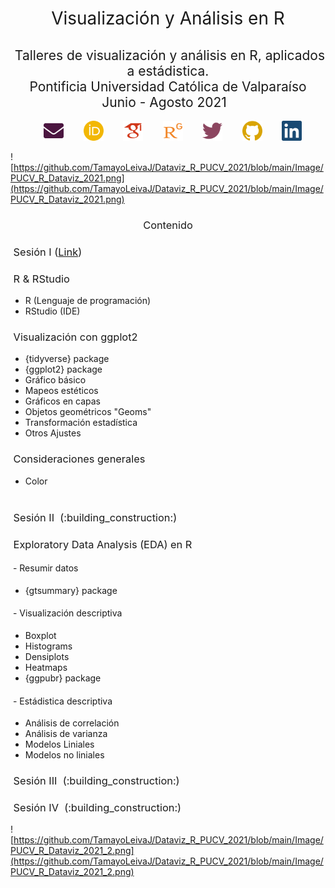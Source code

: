 <h1 style="font-weight:normal" align="center">
&nbsp;Visualización y Análisis en R&nbsp;
</h1>

<h2 style="font-weight:normal" align="center">
&nbsp;Talleres de visualización y análisis en R, aplicados a estádistica. <br> Pontificia Universidad Católica de Valparaíso <br> Junio - Agosto 2021 &nbsp;
</h2>

<div align="center">
&nbsp;&nbsp;&nbsp;
<a href="mailto:j.tamayo.leiva@gmail.com"><img height="32" width="32" src="https://github.com/TamayoLeivaJ/TamayoLeivaJ/blob/main/Image/logo/envelope-solid.svg" /></a> 
&nbsp;&nbsp;&nbsp;&nbsp;&nbsp;&nbsp;
<a href="https://orcid.org/0000-0003-2610-6957"><img height="32" width="32" src="https://github.com/TamayoLeivaJ/TamayoLeivaJ/blob/main/Image/logo/orcid.svg" /></a>
&nbsp;&nbsp;&nbsp;&nbsp;&nbsp;&nbsp; 
<a href="https://scholar.google.com/citations?user=Rr-4cmQwXX4C&hl=es"><img height="32" width="32" src="https://github.com/TamayoLeivaJ/TamayoLeivaJ/blob/main/Image/logo/google-scholar.svg" /></a>
&nbsp;&nbsp;&nbsp;&nbsp;&nbsp;&nbsp; 
<a href="https://www.researchgate.net/profile/Javier-Tamayo"><img height="32" width="32" src="https://github.com/TamayoLeivaJ/TamayoLeivaJ/blob/main/Image/logo/researchgate.svg" /></a>
&nbsp;&nbsp;&nbsp;&nbsp;&nbsp;&nbsp;
<a href="https://twitter.com/TamayoLeiva_J"><img height="32" width="32" src="https://github.com/TamayoLeivaJ/TamayoLeivaJ/blob/main/Image/logo/twitter.svg" /></a> 
&nbsp;&nbsp;&nbsp;&nbsp;&nbsp;&nbsp;
 <a href="https://github.com/TamayoLeivaJ/"><img height="32" width="32" src="https://github.com/TamayoLeivaJ/TamayoLeivaJ/blob/main/Image/logo/github.svg" /></a>
&nbsp;&nbsp;&nbsp;&nbsp;&nbsp;&nbsp;
 <a href="https://www.linkedin.com/in/javier-ignacio-tamayo-leiva-94613267/"><img height="32" width="32" src="https://github.com/TamayoLeivaJ/TamayoLeivaJ/blob/main/Image/logo/linkedin.svg" /></a> 
</div>

![https://github.com/TamayoLeivaJ/Dataviz_R_PUCV_2021/blob/main/Image/PUCV_R_Dataviz_2021.png](https://github.com/TamayoLeivaJ/Dataviz_R_PUCV_2021/blob/main/Image/PUCV_R_Dataviz_2021.png) 

<h3 style="font-weight:normal" align="center">
&nbsp;Contenido&nbsp;
</h3>
<p style="text-align:justify">
<h3 style="font-weight:normal" align="left">
&nbsp;Sesión I (<a href="https://tamayoleivaj.github.io/Dataviz_R_PUCV_2021/002_Slides/Sesion_001/Sesion_001.html">Link</a>) &nbsp;
</h3>

<h3 style="font-weight:normal" align="left">
&nbsp;R & RStudio&nbsp;
</h3>

- R (Lenguaje de programación)<br>
- RStudio (IDE)<br>

<h3 style="font-weight:normal" align="left">
&nbsp;Visualización con ggplot2&nbsp;
</h3>

- {tidyverse} package<br>
- {ggplot2} package<br>
- Gráfico básico<br>
- Mapeos estéticos<br>
- Gráficos en capas<br>
- Objetos geométricos "Geoms"<br>
- Transformación estadística<br>
- Otros Ajustes<br>

<h3 style="font-weight:normal" align="left">
&nbsp;Consideraciones generales&nbsp;
</h3>

- Color<br><br>

<h3 style="font-weight:normal" align="left">
&nbsp;Sesión II&nbsp; (:building_construction:)
</h3>

<h3 style="font-weight:normal" align="left">
&nbsp;Exploratory Data Analysis (EDA) en R&nbsp;
</h3>

<h4 style="font-weight:normal" align="left">
&nbsp;- Resumir datos&nbsp;
</h4>

- {gtsummary} package <br>

<h4 style="font-weight:normal" align="left">
&nbsp;- Visualización descriptiva&nbsp;
</h4>

- Boxplot <br>
- Histograms <br>
- Densiplots <br>
- Heatmaps <br>
- {ggpubr} package <br>

<h4 style="font-weight:normal" align="left">
&nbsp;- Estádistica descriptiva &nbsp;
</h4>

- Análisis de correlación <br>
- Análisis de varianza <br>
- Modelos Liniales <br>
- Modelos no liniales <br>

<h3 style="font-weight:normal" align="left">
&nbsp;Sesión III&nbsp; (:building_construction:)
</h3>

<h3 style="font-weight:normal" align="left">
&nbsp;Sesión IV&nbsp; (:building_construction:)
</h3>
</p>

![https://github.com/TamayoLeivaJ/Dataviz_R_PUCV_2021/blob/main/Image/PUCV_R_Dataviz_2021_2.png](https://github.com/TamayoLeivaJ/Dataviz_R_PUCV_2021/blob/main/Image/PUCV_R_Dataviz_2021_2.png) 

